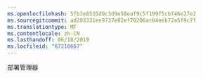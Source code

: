 ```yaml
---
ms.openlocfilehash: 5fb3e8535d9c3d9e58eaf9c5f199f5cbf46e27e2
ms.sourcegitcommit: ad203331ee9737e82ef70206ac04eeb72a5f9c7f
ms.translationtype: MT
ms.contentlocale: zh-CN
ms.lasthandoff: 06/18/2019
ms.locfileid: "67210667"
---
```

部署管理器